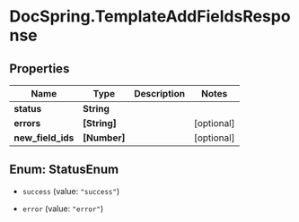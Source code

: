 # DocSpring.TemplateAddFieldsResponse

## Properties

Name | Type | Description | Notes
------------ | ------------- | ------------- | -------------
**status** | **String** |  | 
**errors** | **[String]** |  | [optional] 
**new_field_ids** | **[Number]** |  | [optional] 



## Enum: StatusEnum


* `success` (value: `"success"`)

* `error` (value: `"error"`)




